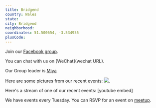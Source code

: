 ```yaml
---
title: Bridgend
country: Wales
state: 
city: Bridgend
neighborhood: 
coordinates: 51.500654, -3.534955
plusCode:
---
```

Join our [Facebook group](https://www.facebook.com/groups/free.code.camp.bridgend).

You can chat with us on [WeChat](wechat URL).

Our Group leader is [Miya](freecodecamp.org/miya)

Here are some pictures from our recent events:
![](https://scontent-lht6-1.xx.fbcdn.net/v/t31.0-8/19390907_1358754020827183_800307080888221255_o.jpg?oh=25ca43091c31b06e61ddcbe6b2e9b43a&oe=59DB78BB).

Here's a stream of one of our recent events:
[youtube embed]

We have events every Tuesday. You can RSVP for an event on [meetup](meetupurl).
